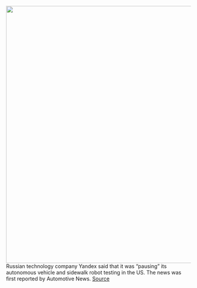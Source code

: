 <img src='https://cdn.vox-cdn.com/thumbor/z0dUHuB5a2Y608cA7W0cjU706CM=/0x0:5820x3176/1200x800/filters:focal(2445x1123:3375x2053)/cdn.vox-cdn.com/uploads/chorus_image/image/70580753/Yandex_Self_driving_Sonata_Ann_Arbor_30.0.png' width='700px' /><br/>
Russian technology company Yandex said that it was “pausing” its autonomous vehicle and sidewalk robot testing in the US. The news was first reported by Automotive News.
<a href='https://www.theverge.com/2022/3/4/22962016/yandex-autonomous-vehicle-pause-ann-arbor-russia'> Source <a/>